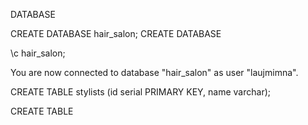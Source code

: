 DATABASE

CREATE DATABASE hair_salon;
CREATE DATABASE

 \c hair_salon;

You are now connected to database "hair_salon" as user "laujmimna".

CREATE TABLE stylists (id serial PRIMARY KEY, name varchar);

CREATE TABLE
